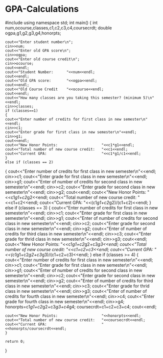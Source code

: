 # GPA-Calculations

#include <iostream>
using namespace std;
int main()
{
    int num,ocourse,classes,c1,c2,c3,c4,coursecrdt;
    double ogpa,g1,g2,g3,g4,honorpts;

    cout<<"Enter student number\n";
    cin>>num;
    cout<<"Enter old GPA score\n";
    cin>>ogpa;
    cout<<"Enter old course credit\n";
    cin>>ocourse;
    cout<<endl;
    cout<<"Student Number:      "<<num<<endl;
    cout<<endl;
    cout<<"Old GPA score:       "<<ogpa<<endl;
    cout<<endl;
    cout<<"Old Course Credit    "<<ocourse<<endl;
    cout<<endl;
    cout<<"How many classes are you taking this semester? (minimum 5)\n"<<endl;
    cin>>classes;
    if (classes==1)
    {
    cout<<"Enter number of credits for first class in new semester\n"<<endl;
    cin>>c1;
    cout<<"Enter grade for first class in new semester\n"<<endl;
    cin>>g1;
    cout<<endl;
    cout<<"New Honor Points:                    "<<c1*g1<<endl;
    cout<<"Total number of new course credit:   "<<c1<<endl;
    cout<<"Current GPA:                         "<<c1*g1/c1<<endl;
    }
    else if (classes == 2)
{
   cout<<"Enter number of credits for first class in new semester\n"<<endl;
    cin>>c1;
    cout<<"Enter grade for first class in new semester\n"<<endl;
    cin>>g1;
    cout<<"Enter of number of credits for second class in new semester\n"<<endl;
    cin>>c2;
    cout<<"Enter grade for second class in new semester\n"<<endl;
    cin>>g2;
    cout<<endl;
    cout<<"New Honor Points:                    "<<c1*g1+c2*g2<<endl;
    cout<<"Total number of new course credit:   "<<c1+c2<<endl;
    cout<<"Current GPA:                         "<<(c1*g1+c2*g2)/(c1+c2)<<endl;
}
    else if (classes == 3)
    {
        cout<<"Enter number of credits for first class in new semester\n"<<endl;
    cin>>c1;
    cout<<"Enter grade for first class in new semester\n"<<endl;
    cin>>g1;
    cout<<"Enter of number of credits for second class in new semester\n"<<endl;
    cin>>c2;
    cout<<"Enter grade for second class in new semester\n"<<endl;
    cin>>g2;
    cout<<"Enter of number of credits for third class in new semester\n"<<endl;
    cin>>c3;
    cout<<"Enter grade for thrid class in new semester\n"<<endl;
    cin>>g3;
    cout<<endl;
     cout<<"New Honor Points:                    "<<c1*g1+c2*g2+c3*g3<<endl;
    cout<<"Total number of new course credit:   "<<c1+c2+c3<<endl;
    cout<<"Current GPA:                         "<<(c1*g1+c2*g2+c3*g3)/(c1+c2+c3)<<endl;
    }
    else if (classes >= 4)
    {
    cout<<"Enter number of credits for first class in new semester\n"<<endl;
    cin>>c1;
    cout<<"Enter grade for first class in new semester\n"<<endl;
    cin>>g1;
    cout<<"Enter of number of credits for second class in new semester\n"<<endl;
    cin>>c2;
    cout<<"Enter grade for second class in new semester\n"<<endl;
    cin>>g2;
    cout<<"Enter of number of credits for third class in new semester\n"<<endl;
    cin>>c3;
    cout<<"Enter grade for thrid class in new semester\n"<<endl;
    cin>>g3;
    cout<<"Enter of number of credits for fourth class in new semester\n"<<endl;
    cin>>c4;
    cout<<"Enter grade for fourth class in new semester\n"<<endl;
    cin>>g4;
        honorpts=c1*g1+c2*g2+c3*g3+c4*g4;
        coursecrdt=c1+c2+c3+c4;
    cout<<endl;

    cout<<"New Honor Points:                    "<<honorpts<<endl;
    cout<<"Total number of new course credit:   "<<coursecrdt<<endl;
    cout<<"Current GPA:                         "<<honorpts/coursecrdt<<endl;
    }

    return 0;

}

